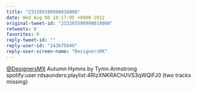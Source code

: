 ```yaml
---
title: "233265590998016000"
date: Wed Aug 08 18:17:05 +0000 2012
original-tweet-id: "233265590998016000"
retweets: 0
favorites: 0
reply-tweet-id: ""
reply-user-id: "243675646"
reply-user-screen-name: "DesignersMX"
---
```

<a href="https://twitter.com/DesignersMX">@DesignersMX</a> Autumn Hymns by Tymn Armstrong spotify:user:rdsaunders:playlist:4RIzXNKRAChUVS3qWQlFJ0 (two tracks missing)
